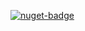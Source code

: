 [![nuget-badge](https://img.shields.io/badge/nuget-active-blue.svg)](https://www.nuget.org/packages/NequeoMediaCodec)
